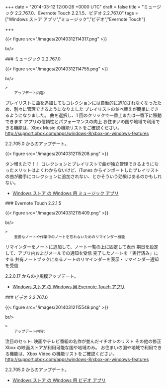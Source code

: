 
+++
date = "2014-03-12 12:00:26 +0000 UTC"
draft = false
title = "ミュージック 2.2.767.0、Evernote Touch 2.2.1.5、ビデオ 2.2.767.0"
tags = ["Windows ストア アプリ","ミュージック","ビデオ","Evernote Touch"]

+++


{{< figure src="/images/20140312114317.png"  >}}

br/>


<div class="section">
    ### ミュージック 2.2.767.0
    

{{< figure src="/images/20140312114755.png"  >}}

br/>


    >
        アップデート内容: 


プレイリストに曲を追加してもコレクションには自動的に追加されなくなったため、別々に管理できるようになりました
プレイリストの並べ替えが簡単にできるようになりました。
曲を選択し、1 回のクリックで一番上または一番下に移動できます
アプリの信頼性とパフォーマンスの向上
お住まいの国や地域で利用できる機能は、Xbox Music の機能リストをご確認ください。 http://support.xbox.com/apps/windows-8/xbox-on-windows-features

    
2.2.705.0 からのアップデート。

{{< figure src="/images/20140312115208.png"  >}}

タン増えたで！！ コレクションとプレイリストで曲が独立管理できるようになったメリットはよくわからないけど、iTunes からインポートしたプレイリストの曲が勝手にコレクションに追加されない、とかそういう効果はあるのかもしれない。

<ul>
<li><a href="http://apps.microsoft.com/windows/ja-jp/app/music/16db93bf-8748-449a-96ba-e9ed3a5f872d">Windows ストア の Windows 用 ミュージック アプリ</a></li>
</ul>
</div>
<div class="section">
    ### Evernote Touch 2.2.1.5
    

{{< figure src="/images/20140312115409.png"  >}}

br/>


    >
        重要なノートや作業中のノートを忘れないためのリマインダー機能


リマインダーをノートに追加して、ノート一覧の上に固定して表示 
期日を設定して、アプリ内およびメールでの通知を受信
完了したノートを「実行済み」にする
共有ノートブックにあるノートのリマインダーを表示・リマインダー通知を受信

    
2.2.0.17 からの小規模アップデート。

<ul>
<li><a href="http://apps.microsoft.com/windows/ja-jp/app/evernote-touch/5aba7f8c-318f-42aa-9590-b1fc31e5cba6">Windows ストア の Windows 用 Evernote Touch アプリ</a></li>
</ul>
</div>
<div class="section">
    ### ビデオ 2.2.767.0
    

{{< figure src="/images/20140312115549.png"  >}}

br/>


    >
        アップデート内容: 


注目のセット: 映画やテレビ番組の名作が並んだイチオシのリスト
その他の修正 Xbox の映画ストアが利用可能な国や地域のみ。
お住まいの国や地域で利用できる機能は、Xbox Video の機能リストをご確認ください。 http://support.xbox.com/apps/windows-8/xbox-on-windows-features

    
2.2.705.0 からのアップデート。

<ul>
<li><a href="http://apps.microsoft.com/windows/ja-jp/app/video/64b22df1-5a9c-4c88-aa1f-42cefaf8b281">Windows ストア の Windows 用 ビデオ アプリ</a></li>
</ul>
</div>


